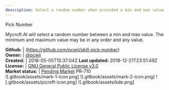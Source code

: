 ```yaml
---
description: Select a random number when provided a min and max value
---
```

Pick Number

Mycroft.AI will select a random number between a min and max value.
The minimum and maximum value may be in any order and any value.

**Github:** | (https://github.com/pcwii/skill-pick-number)  
**Owner:** | [@pcwii](https://github.com/pcwii)  
**Created:** | 2018-05-05T15:37:04Z  **Last updated:** 2018-12-21T23:51:49Z  
**License:** | [GNU General Public License v3.0](https://api.github.com/licenses/gpl-3.0)  
**Market status:** | [Pending Market](https://market.mycroft.ai/skill/) PR-710  
 ![.gitbook/assets/mark-1-icon.png]  ![.gitbook/assets/mark-2-icon.png]  ![.gitbook/assets/picroft-icon.png]  ![.gitbook/assets/kde.png]  
